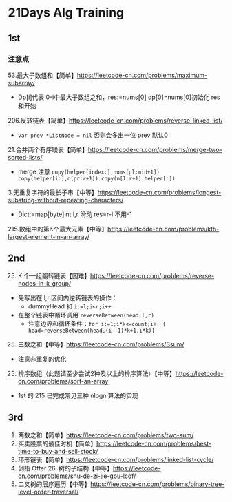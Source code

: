 # 21Days Alg Training

## 1st

### 注意点

53.最大子数组和【简单】https://leetcode-cn.com/problems/maximum-subarray/

- Dp[i]代表 0-i中最大子数组之和，res:=nums[0]  dp[0]=nums[0]初始化 res 和开始



206.反转链表【简单】https://leetcode-cn.com/problems/reverse-linked-list/

- `var prev *ListNode = nil` 否则会多出一位 prev 默认0



21.合并两个有序联表【简单】https://leetcode-cn.com/problems/merge-two-sorted-lists/

- merge 注意 `copy(helper[index:],nums[pl:mid+1])  copy(helper[i:],n[pr:r+1]) copy(n[l:r+1],helper[:])`



3.无重复字符的最长子串【中等】https://leetcode-cn.com/problems/longest-substring-without-repeating-characters/

- Dict:=map[byte]int l,r 滑动 res=r-l 不用-1



215.数组中的第K个最大元素【中等】https://leetcode-cn.com/problems/kth-largest-element-in-an-array/





## 2nd

25. K 个一组翻转链表【困难】https://leetcode-cn.com/problems/reverse-nodes-in-k-group/

- 先写出在 l,r 区间内逆转链表的操作：
  - dummyHead 和 `i:=l;i<r;i++`
- 在整个链表中循环调用 `reverseBetween(head,l,r)`
  - 注意边界和循环条件：`for i:=1;i*k<=count;i++ { head=reverseBetween(head,(i--1)*k+1,i*k)}`

25. 三数之和【中等】https://leetcode-cn.com/problems/3sum/

- 注意非重复的优化

25. 排序数组（此题请至少尝试2种及以上的排序算法）【中等】https://leetcode-cn.com/problems/sort-an-array

- 1st 的 215 已完成常见三种 nlogn 算法的实现





## 3rd



1. 两数之和【简单】https://leetcode-cn.com/problems/two-sum/
121. 买卖股票的最佳时机【简单】https://leetcode-cn.com/problems/best-time-to-buy-and-sell-stock/
3. 环形链表【简单】https://leetcode-cn.com/problems/linked-list-cycle/
4. 剑指 Offer 26. 树的子结构【中等】https://leetcode-cn.com/problems/shu-de-zi-jie-gou-lcof/
102. 二叉树的层序遍历【中等】https://leetcode-cn.com/problems/binary-tree-level-order-traversal/











































